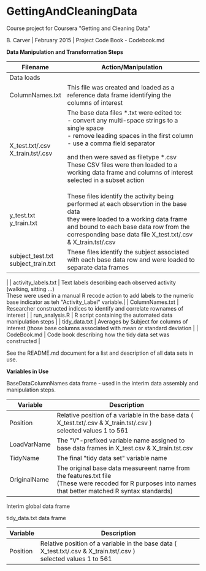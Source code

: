 # GettingAndCleaningData
Course project for Coursera "Getting and Cleaning Data" 

B. Carver | February 2015  |  Project Code Book - Codebook.md

<b>Data Manipulation and Transformation Steps</b>

| Filename  | Action/Manipulation | 
| ------------- | ------------- |
| Data loads |
| ColumnNames.txt  | This file was created and loaded as a reference data frame identifying the columns of interest |
| X_test.txt/.csv<br>X_train.tst/.csv  | The base data files *.txt were edited to:<br>- convert any multi-space strings to a single space <br> - remove leading spaces in the first column<br>- use a comma field separator<p>and then were saved as filetype *.csv<br> These CSV files were then loaded to a working data frame and columns of interest selected in a subset action | 
| y_test.txt<br>y_train.txt | These files identify the activity being performed at each observtion in the base data<br> they were loaded to a working data frame and bound to each base data row from the corresponding base data file X_test.txt/.csv & X_train.tst/.csv |   
| subject_test.txt<br>subject_train.txt  | These files identify the subject associated with each base data row and were loaded to separate data frames |
| 
| activity_labels.txt | Text labels describing each observed activity (walking, sitting ...)<br> These were used in a manual R recode action to add labels to the numeric base indicator as teh "Activity_Label" variable.|
| ColumnNames.txt  | Researcher constructed indices to identify and correlate rownames of interest |
| run_analysis.R  | R script containing the automated data manipulation steps | 
| tidy_data.txt  | Averages by Subject for columns of interest (those base columns associated with mean or standard deviation |
| CodeBook.md  | Code book describing how the tidy data set was constructed |

See the README.md document for a list and description of all data sets in use.

<b>Variables in Use</b>

BaseDataColumnNames data frame - used in the interim data assembly and manipulation steps.  

| Variable  | Description | 
| ------------- | ------------- |
| Position  | Relative position of a variable in the base data (  X_test.txt/.csv & X_train.tst/.csv ) <br>selected values 1 to 561 |
| LoadVarName | The "V"-prefixed variable name assigned to base data frames in X_test.csv & X_train.tst.csv |
| TidyName | The final "tidy data set" variable name |
| OriginalName | The original base data measureent name from the features.txt file<br>(These were recoded for R purposes into names that better matched R syntax standards)|

Interim global data frame 


tidy_data.txt data frame

| Variable  | Description | 
| ------------- | ------------- |
| Position  | Relative position of a variable in the base data (  X_test.txt/.csv & X_train.tst/.csv ) <br>selected values 1 to 561 |

